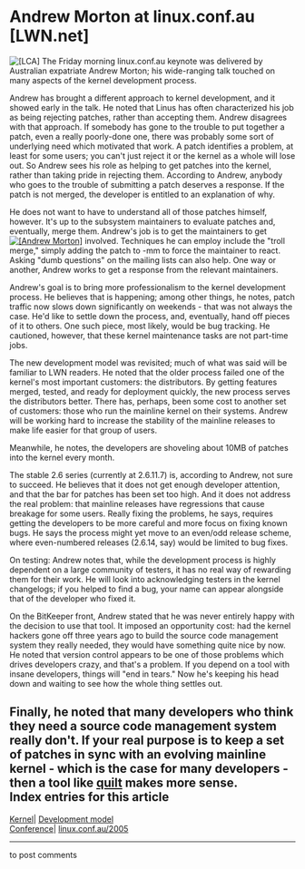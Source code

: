 # Andrew Morton at linux.conf.au [LWN.net]

![\[LCA\]](https://static.lwn.net/images/conf/lca2005/lca.png) The Friday morning linux.conf.au keynote was delivered by Australian expatriate Andrew Morton; his wide-ranging talk touched on many aspects of the kernel development process. 

Andrew has brought a different approach to kernel development, and it showed early in the talk. He noted that Linus has often characterized his job as being rejecting patches, rather than accepting them. Andrew disagrees with that approach. If somebody has gone to the trouble to put together a patch, even a really poorly-done one, there was probably some sort of underlying need which motivated that work. A patch identifies a problem, at least for some users; you can't just reject it or the kernel as a whole will lose out. So Andrew sees his role as helping to get patches into the kernel, rather than taking pride in rejecting them. According to Andrew, anybody who goes to the trouble of submitting a patch deserves a response. If the patch is not merged, the developer is entitled to an explanation of why. 

He does not want to have to understand all of those patches himself, however. It's up to the subsystem maintainers to evaluate patches and, eventually, merge them. Andrew's job is to get the maintainers to get [![\[Andrew Morton\]](https://static.lwn.net/images/conf/lca2005/akpm-talk-sm.jpg)](/Articles/133297/) involved. Techniques he can employ include the "troll merge," simply adding the patch to -mm to force the maintainer to react. Asking "dumb questions" on the mailing lists can also help. One way or another, Andrew works to get a response from the relevant maintainers. 

Andrew's goal is to bring more professionalism to the kernel development process. He believes that is happening; among other things, he notes, patch traffic now slows down significantly on weekends - that was not always the case. He'd like to settle down the process, and, eventually, hand off pieces of it to others. One such piece, most likely, would be bug tracking. He cautioned, however, that these kernel maintenance tasks are not part-time jobs. 

The new development model was revisited; much of what was said will be familiar to LWN readers. He noted that the older process failed one of the kernel's most important customers: the distributors. By getting features merged, tested, and ready for deployment quickly, the new process serves the distributors better. There has, perhaps, been some cost to another set of customers: those who run the mainline kernel on their systems. Andrew will be working hard to increase the stability of the mainline releases to make life easier for that group of users. 

Meanwhile, he notes, the developers are shoveling about 10MB of patches into the kernel every month. 

The stable 2.6 series (currently at 2.6.11.7) is, according to Andrew, not sure to succeed. He believes that it does not get enough developer attention, and that the bar for patches has been set too high. And it does not address the real problem: that mainline releases have regressions that cause breakage for some users. Really fixing the problems, he says, requires getting the developers to be more careful and more focus on fixing known bugs. He says the process might yet move to an even/odd release scheme, where even-numbered releases (2.6.14, say) would be limited to bug fixes. 

On testing: Andrew notes that, while the development process is highly dependent on a large community of testers, it has no real way of rewarding them for their work. He will look into acknowledging testers in the kernel changelogs; if you helped to find a bug, your name can appear alongside that of the developer who fixed it. 

On the BitKeeper front, Andrew stated that he was never entirely happy with the decision to use that tool. It imposed an opportunity cost: had the kernel hackers gone off three years ago to build the source code management system they really needed, they would have something quite nice by now. He noted that version control appears to be one of those problems which drives developers crazy, and that's a problem. If you depend on a tool with insane developers, things will "end in tears." Now he's keeping his head down and waiting to see how the whole thing settles out. 

Finally, he noted that many developers who think they need a source code management system really don't. If your real purpose is to keep a set of patches in sync with an evolving mainline kernel - which is the case for many developers - then a tool like [quilt](http://directory.fsf.org/sysadmin/conf/quilt.html) makes more sense.  
Index entries for this article  
---  
[Kernel](/Kernel/Index)| [Development model](/Kernel/Index#Development_model)  
[Conference](/Archives/ConferenceIndex/)| [linux.conf.au/2005](/Archives/ConferenceIndex/#linux.conf.au-2005)  
  


* * *

to post comments 
